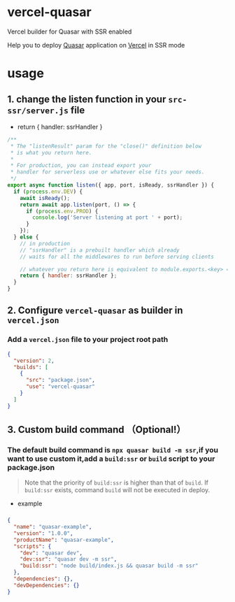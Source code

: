 # vercel-quasar

Vercel builder for Quasar with SSR enabled

Help you to deploy [Quasar](https://quasar.dev) application on [Vercel](https://vercel.com) in SSR mode

# usage

## 1. change the listen function in your `src-ssr/server.js` file

- return { handler: ssrHandler }

```js
/**
 * The "listenResult" param for the "close()" definition below
 * is what you return here.
 *
 * For production, you can instead export your
 * handler for serverless use or whatever else fits your needs.
 */
export async function listen({ app, port, isReady, ssrHandler }) {
  if (process.env.DEV) {
    await isReady();
    return await app.listen(port, () => {
      if (process.env.PROD) {
        console.log('Server listening at port ' + port);
      }
    });
  } else {
    // in production
    // "ssrHandler" is a prebuilt handler which already
    // waits for all the middlewares to run before serving clients

    // whatever you return here is equivalent to module.exports.<key> = <value>
    return { handler: ssrHandler };
  }
}
```

## 2. Configure `vercel-quasar` as builder in `vercel.json`

### Add a `vercel.json` file to your project root path

```json
{
  "version": 2,
  "builds": [
    {
      "src": "package.json",
      "use": "vercel-quasar"
    }
  ]
}
```

## 3. Custom build command （Optional!）

### The default build command is `npx quasar build -m ssr`,if you want to use custom it,add a `build:ssr` or `build` script to your package.json

> Note that the priority of `build:ssr` is higher than that of `build`. If `build:ssr` exists, command `build` will not be executed in deploy.

- example

###

```json
{
  "name": "quasar-example",
  "version": "1.0.0",
  "productName": "quasar-example",
  "scripts": {
    "dev": "quasar dev",
    "dev:ssr": "quasar dev -m ssr",
    "build:ssr": "node build/index.js && quasar build -m ssr"
  },
  "dependencies": {},
  "devDependencies": {}
}
```
